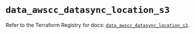 # `data_awscc_datasync_location_s3`

Refer to the Terraform Registry for docs: [`data_awscc_datasync_location_s3`](https://registry.terraform.io/providers/hashicorp/awscc/0.70.0/docs/data-sources/datasync_location_s3).

